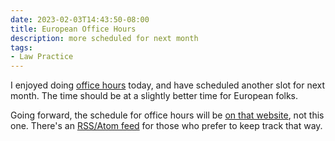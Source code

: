 ```yaml
---
date: 2023-02-03T14:43:50-08:00
title: European Office Hours
description: more scheduled for next month
tags:
- Law Practice
---
```


I enjoyed doing [office hours](https://officehours.kemitchell.com) today, and have scheduled another slot for next month.  The time should be at a slightly better time for European folks.

Going forward, the schedule for office hours will be [on that website](https://officehours.kemitchell.com), not this one.  There's an [RSS/Atom feed](https://officehours.kemitchell.com/atom.xml) for those who prefer to keep track that way.
